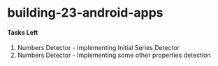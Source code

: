 # building-23-android-apps

#### Tasks Left
1. Numbers Detector - Implementing Initial Series Detector
2. Numbers Detector - Implementing some other properties detection

